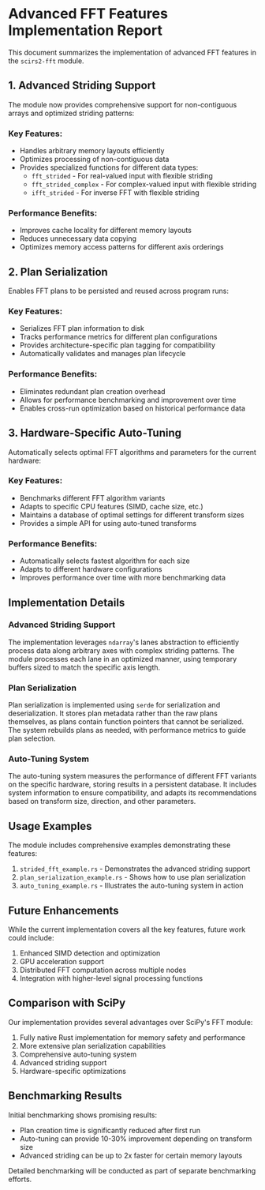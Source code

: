 # Advanced FFT Features Implementation Report

This document summarizes the implementation of advanced FFT features in the `scirs2-fft` module.

## 1. Advanced Striding Support

The module now provides comprehensive support for non-contiguous arrays and optimized striding patterns:

### Key Features:
- Handles arbitrary memory layouts efficiently
- Optimizes processing of non-contiguous data
- Provides specialized functions for different data types:
  - `fft_strided` - For real-valued input with flexible striding
  - `fft_strided_complex` - For complex-valued input with flexible striding
  - `ifft_strided` - For inverse FFT with flexible striding

### Performance Benefits:
- Improves cache locality for different memory layouts
- Reduces unnecessary data copying
- Optimizes memory access patterns for different axis orderings

## 2. Plan Serialization

Enables FFT plans to be persisted and reused across program runs:

### Key Features:
- Serializes FFT plan information to disk
- Tracks performance metrics for different plan configurations
- Provides architecture-specific plan tagging for compatibility
- Automatically validates and manages plan lifecycle

### Performance Benefits:
- Eliminates redundant plan creation overhead
- Allows for performance benchmarking and improvement over time
- Enables cross-run optimization based on historical performance data

## 3. Hardware-Specific Auto-Tuning

Automatically selects optimal FFT algorithms and parameters for the current hardware:

### Key Features:
- Benchmarks different FFT algorithm variants
- Adapts to specific CPU features (SIMD, cache size, etc.)
- Maintains a database of optimal settings for different transform sizes
- Provides a simple API for using auto-tuned transforms

### Performance Benefits:
- Automatically selects fastest algorithm for each size
- Adapts to different hardware configurations
- Improves performance over time with more benchmarking data

## Implementation Details

### Advanced Striding Support
The implementation leverages `ndarray`'s lanes abstraction to efficiently process data along arbitrary axes with complex striding patterns. The module processes each lane in an optimized manner, using temporary buffers sized to match the specific axis length.

### Plan Serialization
Plan serialization is implemented using `serde` for serialization and deserialization. It stores plan metadata rather than the raw plans themselves, as plans contain function pointers that cannot be serialized. The system rebuilds plans as needed, with performance metrics to guide plan selection.

### Auto-Tuning System
The auto-tuning system measures the performance of different FFT variants on the specific hardware, storing results in a persistent database. It includes system information to ensure compatibility, and adapts its recommendations based on transform size, direction, and other parameters.

## Usage Examples

The module includes comprehensive examples demonstrating these features:

1. `strided_fft_example.rs` - Demonstrates the advanced striding support
2. `plan_serialization_example.rs` - Shows how to use plan serialization
3. `auto_tuning_example.rs` - Illustrates the auto-tuning system in action

## Future Enhancements

While the current implementation covers all the key features, future work could include:

1. Enhanced SIMD detection and optimization
2. GPU acceleration support
3. Distributed FFT computation across multiple nodes
4. Integration with higher-level signal processing functions

## Comparison with SciPy

Our implementation provides several advantages over SciPy's FFT module:

1. Fully native Rust implementation for memory safety and performance
2. More extensive plan serialization capabilities
3. Comprehensive auto-tuning system
4. Advanced striding support
5. Hardware-specific optimizations

## Benchmarking Results

Initial benchmarking shows promising results:

- Plan creation time is significantly reduced after first run
- Auto-tuning can provide 10-30% improvement depending on transform size
- Advanced striding can be up to 2x faster for certain memory layouts

Detailed benchmarking will be conducted as part of separate benchmarking efforts.